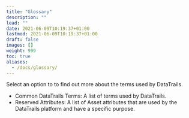 ```yaml
---
title: "Glossary"
description: ""
lead: ""
date: 2021-06-09T10:19:37+01:00
lastmod: 2021-06-09T10:19:37+01:00
draft: false
images: []
weight: 999
toc: true
aliases: 
  - /docs/glossary/
---
```

Select an option to to find out more about the terms used by DataTrails.

* Common DataTrails Terms: A list of terms used by DataTrails.
* Reserved Attributes: A list of Asset attributes that are used by the DataTrails platform and have a specific purpose.
